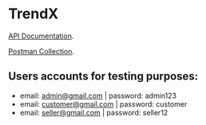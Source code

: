 # TrendX

[API Documentation](https://documenter.getpostman.com/view/26246009/2sA2xh3YNi).

[Postman Collection](https://trendx2024.postman.co/workspace/TrendX-Workspace~e5f96089-93ad-4138-8d7b-87ae78db7652/collection/26246009-659de25c-2971-4a7e-92e1-fcc1ce8acf5f?action=share&creator=26246009).

## Users accounts for testing purposes:

- email: admin@gmail.com | password: admin123
- email: customer@gmail.com | password: customer
- email: seller@gmail.com | password: seller12
